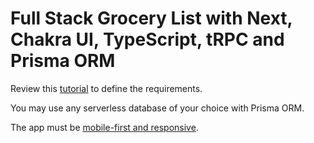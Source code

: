 # Full Stack Grocery List with Next, Chakra UI, TypeScript, tRPC and Prisma ORM

Review this [tutorial](https://dev.to/franciscomendes10866/build-a-full-stack-app-with-nextjs-tailwind-trpc-and-prisma-orm-4ail) to define the requirements.

You may use any serverless database of your choice with Prisma ORM.

The app must be [mobile-first and responsive](https://chakra-ui.com/docs/styled-system/responsive-styles).